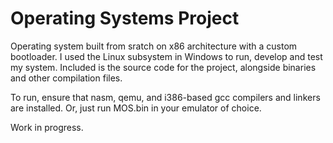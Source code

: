 # Operating Systems Project

Operating system built from sratch on x86 architecture with a custom bootloader. I used the Linux subsystem in Windows to run, 
develop and test my system. Included is the source code for the project, alongside binaries and other compilation files.

To run, ensure that nasm, qemu, and i386-based gcc compilers and linkers are installed. Or, just run MOS.bin in your emulator of choice.

Work in progress.
